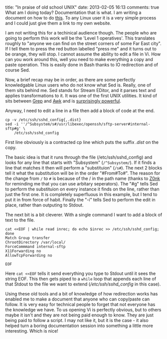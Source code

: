 title: "In praise of old school UNIX"
date: 2013-02-05 16:13
comments: true
What am I doing today? Documentation that is what. I am writing a document on how to do [this](https://www.chriscowley.me.uk/blog/2012/11/19/sftp-chroot-on-centos/). To any Linux user it is a very simple process and I could just give them a link to my own website.
<!--more-->

I am not writing this for a techinical audience though. The people who are going to perform this work will be the 'Level 1 operatives'. This translates roughly to "anyone we can find on the street corners of some Far East city". If I tell them to press the red button labelled "press me" and it turns out to be orange, they will stop. I cannot assume the ability to edit a file in Vi. How can you work around this, well you need to make everything a copy and paste operation. This is easily done in Bash thanks to IO redirection and of course Sed.

Now, a brief recap may be in order, as there are some perfectly knowledgable Linux users who do not know what Sed is. Really, one of them sits behind me. Sed stands for Stream EDitor, and it parses text and applies transformations to it. It was one of the first UNIX utilities. It kind of sits between [Grep](https://en.wikipedia.org/wiki/Grep) and [Awk](https://en.wikipedia.org/wiki/AWK_programming_language) and is [surprisingly powerful](https://uuner.doslash.org/forfun/).

Anyway, I need to edit a line in a file then add a block of code at the end.

```
cp -v /etc/ssh/sshd_config{,.dist}
sed -i ''/^Subsystem/s#/usr/libexec/openssh/sftp-server#internal-sftp#g' \ 
    /etc/ssh/sshd_config
```

First line obviously is a contracted cp line which puts the suffix *.dist* on the copy.

The basic idea is that it runs through the file (/etc/ssh/sshd_config) and looks for any line that starts with "Subsystem" (`/^Subsystem/`). If it finds a line that matches it then will perform a "substituion" (`/s#`). The next 2 blocks tell it what the substitution will be in the order "#From#To#". The reason for  the change from `/` to `#` is because of the / in the path name (thanks to [Z0nk](https://www.reddit.com/user/z0nk)  for reminding me that you can use arbitary seperators). The "#g" tells Sed to perform the substituion on every instance it finds on the line, rather than just the first one. It is completely superfluous in this example, but I tend to put it in from force of habit. Finally the "-i" tells Sed to perform the edit in place, rather than outputing to Stdout.

The next bit is a bit cleverer. With a single command I want to add a block of text to the file.

```
cat <<EOF | while read inrec; do echo $inrec >> /etc/ssh/sshd_config; done
Match Group transfer
ChrootDirectory /var/local/
ForceCommmand internal-sftp
X11Forwarding no
AllowTcpForwarding no

EOF
```

Here `cat <<EOF` tells it send everything you type to Stdout until it sees the string EOF. This then gets piped to a `while` loop that appends each line of that Stdout to the file we want to extend (_/etc/ssh/sshd_config_ in this case).

Using these old tools and a bit of knowledge of how redirection works has enabled me to make a document that anyone who can copy/paste can follow. It is very easy for technical people to forget that not everyone has the knowledge we have. To us opening Vi is perfectly obvious, but to others maybe it isn't and they are not being paid enough to know. They are just being paid to follow a script. I may not like it, but it is the case - it also helped turn a boring documentation session into something a little more interesting. Which is nice!
